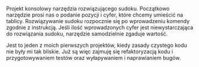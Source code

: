Projekt konsolowy narzędzia rozwiązującego sudoku.
Początkowo narzędzie prosi nas o podanie pozycji i cyfer, które chcemy umieścić na tablicy.
Rozwiązywanie sudoku rozpocznie się po wprowadzeniu komendy zgodnie z instrukcją.
Jeśli ilość wprowadzonych cyfer jest niewystarczająca do rozwiązania sudoku, narzędzie samodzielnie zgaduje wartość.

Jest to jeden z moich pierwszych projektów, kiedy zasady czystego kodu nie były mi tak bliskie. Już są więc zajmuję się refaktoryzacją kodu i przygotowywaniem testów oraz wyłapywaniem i naprawianiem bugów.